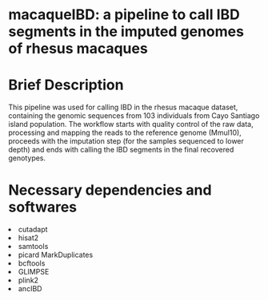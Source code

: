 # macaqueIBD: a pipeline to call IBD segments in the imputed genomes of rhesus macaques

# Brief Description
This pipeline was used for calling IBD in the rhesus macaque dataset, containing the genomic sequences from 103 individuals from Cayo Santiago island population. The workflow starts with quality control of the raw data, processing and mapping the reads to the reference genome (Mmul10), proceeds with the imputation step (for the samples sequenced to lower depth) and ends with calling the IBD segments in the final recovered genotypes.

# Necessary dependencies and softwares
<li>cutadapt</li>
<li>hisat2</li>
<li>samtools</li>
<li>picard MarkDuplicates</li>
<li>bcftools</li>
<li>GLIMPSE</li>
<li>plink2</li>
<li>ancIBD</li>
